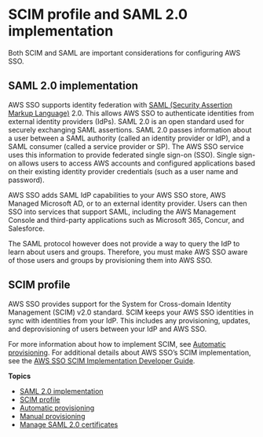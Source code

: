 # SCIM profile and SAML 2\.0 implementation<a name="scim-profile-saml"></a>

Both SCIM and SAML are important considerations for configuring AWS SSO\. 

## SAML 2\.0 implementation<a name="samlfederationconcept"></a>

AWS SSO supports identity federation with [SAML \(Security Assertion Markup Language\)](https://wiki.oasis-open.org/security) 2\.0\. This allows AWS SSO to authenticate identities from external identity providers \(IdPs\)\. SAML 2\.0 is an open standard used for securely exchanging SAML assertions\. SAML 2\.0 passes information about a user between a SAML authority \(called an identity provider or IdP\), and a SAML consumer \(called a service provider or SP\)\. The AWS SSO service uses this information to provide federated single sign\-on \(SSO\)\. Single sign\-on allows users to access AWS accounts and configured applications based on their existing identity provider credentials \(such as a user name and password\)\. 

AWS SSO adds SAML IdP capabilities to your AWS SSO store, AWS Managed Microsoft AD, or to an external identity provider\. Users can then SSO into services that support SAML, including the AWS Management Console and third\-party applications such as Microsoft 365, Concur, and Salesforce\. 

The SAML protocol however does not provide a way to query the IdP to learn about users and groups\. Therefore, you must make AWS SSO aware of those users and groups by provisioning them into AWS SSO\. 

## SCIM profile<a name="scim-profile"></a>

AWS SSO provides support for the System for Cross\-domain Identity Management \(SCIM\) v2\.0 standard\. SCIM keeps your AWS SSO identities in sync with identities from your IdP\. This includes any provisioning, updates, and deprovisioning of users between your IdP and AWS SSO\.

For more information about how to implement SCIM, see [Automatic provisioning](provision-automatically.md)\. For additional details about AWS SSO’s SCIM implementation, see the [AWS SSO SCIM Implementation Developer Guide](https://docs.aws.amazon.com/singlesignon/latest/developerguide/what-is-scim.html)\.

**Topics**
+ [SAML 2\.0 implementation](#samlfederationconcept)
+ [SCIM profile](#scim-profile)
+ [Automatic provisioning](provision-automatically.md)
+ [Manual provisioning](provision-manually.md)
+ [Manage SAML 2\.0 certificates](managesamlcerts.md)